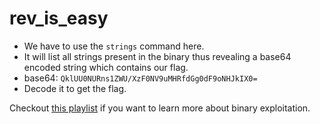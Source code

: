 # rev_is_easy

- We have to use the `strings` command here.
- It will list all strings present in the binary thus revealing a base64 encoded string which contains our flag.
- base64: `QklUU0NURns1ZWU/XzF0NV9uMHRfdGg0dF9oNHJkIX0=`
- Decode it to get the flag.


Checkout [this playlist](https://www.youtube.com/playlist?list=PLhixgUqwRTjxglIswKp9mpkfPNfHkzyeN) if you want to learn more about binary exploitation. 
